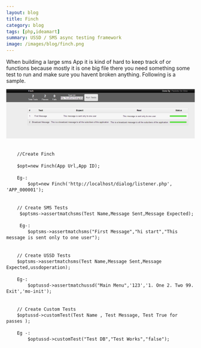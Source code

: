 ```yaml
---
layout: blog
title: Finch
category: blog
tags: [php,ideamart]  
summary: USSD / SMS async testing framework
image: /images/blog/finch.png
---
```



When building a large sms App it is kind of hard to keep track of or functions because mostly it is one big file there you 
need something some test to run and make sure you havent broken anything. Following is a sample.


![Alt text](/images/blog/finchui.png "Finch UI")

```
	
    //Create Finch

    $opt=new Finch(App Url,App ID);

    Eg-:
        $opt=new Finch('http://localhost/dialog/listener.php', 'APP_000001');


    // Create SMS Tests
     $optsms->assertmatchsms(Test Name,Message Sent,Message Expected);

     Eg-:
        $optsms->assertmatchsms("First Message","hi start","This message is sent only to one user");


    // Create USSD Tests
    $optsms->assertmatchsms(Test Name,Message Sent,Message Expected,ussdoperation);

    Eg-:
        $optussd->assertmatchussd("Main Menu",'123','1. One 2. Two 99. Exit','mo-init');


    // Create Custom Tests
    $optussd->customTest(Test Name , Test Message, Test True for passes );

    Eg -:
        $optussd->customTest("Test DB","Test Works","false");
```


